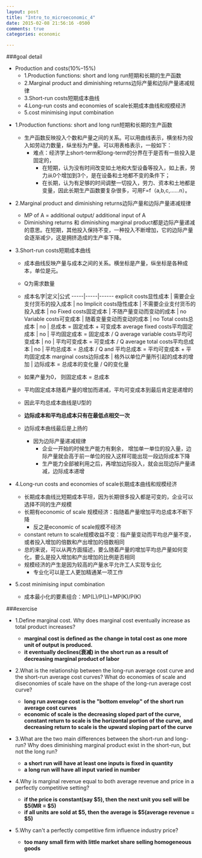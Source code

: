 ```yaml
---
layout: post
title: "Intro_to_microeconomic_4"
date: 2015-02-08 21:56:16 -0500
comments: true
categories: economic

---
```


###goal detail
- Production and costs(10%–15%)
	- 1.Production functions: short and long run短期和长期的生产函数
	- 2.Marginal product and diminishing returns边际产量和边际产量递减规律
	- 3.Short-run costs短期成本曲线
	- 4.Long-run costs and economies of scale长期成本曲线和规模经济
	- 5.cost minimising input combination
<!--more-->

- 1.Production functions: short and long run短期和长期的生产函数
    - 生产函数反映投入个数和产量之间的关系。可以用曲线表示，横坐标为投入如劳动力数量，纵坐标为产量。可以用表格表示，一般如下：
        - 难点：经济学上short-term和long-term的分界在于是否有一些投入是固定的，
            - 在短期，认为没有时间改变如土地和大型设备等投入，如上表，劳力从0个增加到3个，是在设备和土地都不变的条件下；
            - 在长期，认为有足够的时间调整一切投入，劳力、资本和土地都是变量，因此长期生产函数要复杂很多，可用F=f（a,b,c,……n）。
            
- 2.Marginal product and diminishing returns边际产量和边际产量递减规律
    - MP of A = additional output/ additional input of A
    - Diminishing returns 和 diminishing marginal product都是边际产量递减的意思。在短期，其他投入保持不变，一种投入不断增加，它的边际产量会逐渐减少，这是拥挤造成的生产率下降。


- 3.Short-run costs短期成本曲线
    - 成本曲线反映产量与成本之间的关系。横坐标是产量，纵坐标是各种成本，单位是元。
    - Q为需求数量
    - 成本名字|定义|公式
    -----|-----|------
    explicit costs显性成本 | 需要企业支付货币的投入成本 | no
    Implicit costs隐性成本 | 不需要企业支付货币的投入成本 | no
    Fixed costs固定成本 | 不随产量变动而变动的成本 | no
    Variable costs可变成本 | 随着变量变动而变动的成本 | no
    Total costs总成本 | no | 总成本 = 固定成本 + 可变成本
    average fixed costs平均固定成本 | no | 平均固定成本 = 固定成本 / Q
    average variable costs平均可变成本 | no | 平均可变成本 = 可变成本 / Q
    average total costs平均总成本 | no | 平均总成本 = 总成本 / Q and 平均总成本 = 平均可变成本 + 平均固定成本
    marginal costs边际成本 | 格外以单位产量所引起的成本的增加 | 边际成本 = 总成本的变化量 / Q的变化量
    
    - 如果产量为0， 则固定成本 = 总成本
    - 平均固定成本随着产量的增加而递减，平均可变成本到最后肯定是递增的
    - 因此平均总成本曲线是U型的
    - **边际成本和平均总成本只有在最低点相交一次**
    - 边际成本曲线最后是上扬的
        - 因为边际产量递减规律
            - 企业一开始的时候生产能力有剩余， 增加单一单位的投入量，边际产量就会高于前一单位的投入这样可能出现一段边际成本下降
            - 生产能力全部被利用之后，再增加边际投入，就会出现边际产量递减，边际成本递增
    
- 4.Long-run costs and economies of scale长期成本曲线和规模经济
    - 长期成本曲线比短期成本平坦，因为长期很多投入都是可变的，企业可以选择不同的生产规模
    - 长期有economic of scale 规模经济：指随着产量增加平均总成本不断下降
        - 反之是economic of scale规模不经济
    - constant return to scale规模收益不变：指产量变动而平均总产量不变，或者投入增加的倍数和产出增加的倍数相同
    - 总的来说，可以从两方面描述，要么随着产量的增加平均总产量如何变化，要么是投入增加和产出增加的比例是否相同
    - 规模经济的产生是因为较高的产量水平允许工人实现专业化
        - 专业化可以是工人更加精通某一项工作
    
    
    
- 5.cost minimising input combination
    - 成本最小化的要素组合：MP(L)/P(L)=MP(K)/P(K)


###exercise
- 1.Define marginal cost. Why does marginal cost eventually increase as total product increases?
    - **marginal cost is defined as the change in total cost as one more unit of output is produced.**
    - **it eventually declines(衰减) in the short run as a result of decreasing marginal product of labor**
     
- 2.What is the relationship between the long-run average cost curve and the short-run average cost curves? What do economies of scale and diseconomies of scale have on the shape of the long-run average cost curve?
    - **long run average cost is the "bottom envelop" of the short run average cost curves**
    - **economic of scale is the decreasing sloped part of the curve, constant return to scale is the horizontal portion of the curve, and decreasing return to scale is the upward sloping part of the curve**



- 3.What are the two main differences between the short-run and long-run? Why does diminishing marginal product exist in the short-run, but not the long run?
    - **a short run will have at least one inputs is fixed in quantity**
    - **a long run will have all input varied in number**
    

- 4.Why is marginal revenue equal to both average revenue and price in a perfectly competitive setting?
    - **if the price is constant(say $5), then the next unit you sell will be $5(MR = $5)**
    - **if all units are sold at $5, then the average is $5(average revenue = $5)**

- 5.Why can't a perfectly competitive firm influence industry price?
    - **too many small firm with little market share selling homogeneous goods**
     
